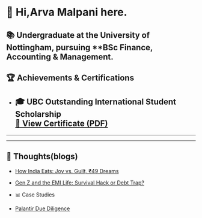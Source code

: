 # 👋 Hi,Arva Malpani here.

📚 Undergraduate at the **University of Nottingham**, pursuing **BSc Finance, Accounting & Management.    
---

## 🏆 Achievements & Certifications

- 🎓 **UBC Outstanding International Student Scholarship**  
  [📄 View Certificate (PDF)](https://github.com/arvamalpani/arvamalpani.github.io/raw/main/Scholarships.pdf)
  - 

---


  

---
## 📖 Thoughts(blogs)
- [How India Eats: Joy vs. Guilt, ₹49 Dreams](blogs/how-india-eats.md)
-  [Gen Z and the EMI Life: Survival Hack or Debt Trap?](blogs/genz-emi-life.md)

- 📊 Case Studies
- [Palantir Due Diligence](case-studies/palantir-due-diligence.md)







